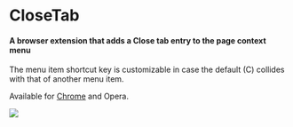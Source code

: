 CloseTab
========

#### A browser extension that adds a **Close tab** entry to the page context menu

The menu item shortcut key is customizable in case the default (C) collides with that of another menu item.

Available for [Chrome](https://chrome.google.com/webstore/detail/closetab/lnchemdcmhoccciihokpdkkekmnejfhj) and Opera.

![](http://hansifer.com/CloseTab/screenshot_chrome.png)
